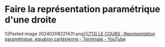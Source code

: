 # Faire la représentation paramétrique d'une droite 
![[Pasted image 20240208221431.png]][(713) LE COURS : Représentation paramétrique, équation cartésienne - Terminale - YouTube](https://www.youtube.com/watch?v=naOM6YG6DJc)

